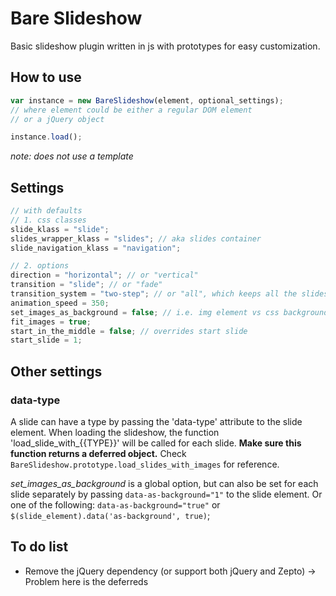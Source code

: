 # Bare Slideshow

Basic slideshow plugin written in js with prototypes for easy customization.


## How to use

```javascript
var instance = new BareSlideshow(element, optional_settings);
// where element could be either a regular DOM element
// or a jQuery object

instance.load();
```

*note: does not use a template*


## Settings

```javascript
// with defaults
// 1. css classes
slide_klass = "slide";
slides_wrapper_klass = "slides"; // aka slides container
slide_navigation_klass = "navigation";

// 2. options
direction = "horizontal"; // or "vertical"
transition = "slide"; // or "fade"
transition_system = "two-step"; // or "all", which keeps all the slides in the DOM
animation_speed = 350;
set_images_as_background = false; // i.e. img element vs css background on slide element
fit_images = true;
start_in_the_middle = false; // overrides start slide
start_slide = 1;
```


## Other settings

### data-type

A slide can have a type by passing the 'data-type' attribute to the slide element.
When loading the slideshow, the function 'load_slide_with_{{TYPE}}' will be called for each slide.
**Make sure this function returns a deferred object.**
Check `BareSlideshow.prototype.load_slides_with_images` for reference.

*set_images_as_background* is a global option, but can also be set for each slide separately by passing
  `data-as-background="1"` to the slide element. Or one of the following:
  `data-as-background="true"` or `$(slide_element).data('as-background', true)`;


## To do list

- Remove the jQuery dependency (or support both jQuery and Zepto)
  -> Problem here is the deferreds
